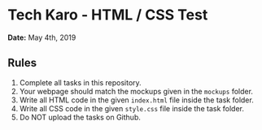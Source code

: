 # Tech Karo - HTML / CSS Test

**Date:** May 4th, 2019

## Rules

1. Complete all tasks in this repository.
2. Your webpage should match the mockups given in the `mockups` folder.
3. Write all HTML code in the given `index.html` file inside the task folder.
4. Write all CSS code in the given `style.css` file inside the task folder.
5. Do NOT upload the tasks on Github.
